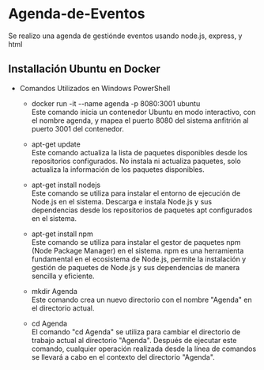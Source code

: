 # Agenda-de-Eventos

Se realizo una agenda de gestiónde eventos usando node.js, express, y html

## Installación Ubuntu en Docker

- Comandos Utilizados en Windows PowerShell <br>

  * docker run -it --name agenda -p 8080:3001 ubuntu <br>
    Este comando inicia un contenedor Ubuntu en modo interactivo, con el nombre agenda, y mapea el puerto 8080 del sistema anfitrión al puerto 3001 del contenedor.

  * apt-get update <br>
    Este comando actualiza la lista de paquetes disponibles desde los repositorios configurados. No instala ni actualiza paquetes, solo actualiza la información de los paquetes disponibles.

  * apt-get install nodejs <br>
    Este comando se utiliza para instalar el entorno de ejecución de Node.js en el sistema. Descarga e instala Node.js y sus dependencias desde los repositorios de paquetes apt configurados en el sistema.

  * apt-get install npm <br>
    Este comando se utiliza para instalar el gestor de paquetes npm (Node Package Manager) en el sistema. npm es una herramienta fundamental en el ecosistema de Node.js, permite la instalación y gestión de paquetes de Node.js y sus dependencias de manera sencilla y eficiente.

  * mkdir Agenda <br>
    Este comando crea un nuevo directorio con el nombre "Agenda" en el directorio actual.

  * cd Agenda <br>
    El comando "cd Agenda" se utiliza para cambiar el directorio de trabajo actual al directorio "Agenda". Después de ejecutar este comando, cualquier operación realizada desde la línea de comandos se llevará a cabo en el contexto del directorio "Agenda".



  


